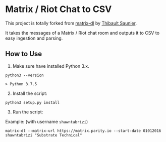 # Matrix / Riot Chat to CSV

This project is totally forked from [matrix-dl](https://gitlab.gnome.org/thiblahute/matrix-dl) by [Thibault Saunier](https://gitlab.gnome.org/thiblahute).

It takes the messages of a Matrix / Riot chat room and outputs it to CSV to easy ingestion and parsing.

## How to Use

1. Make sure have installed Python 3.x.

```
python3 --version

> Python 3.7.5
```

2. Install the script:

```
python3 setup.py install
```

3. Run the script:

Example: (with username `shawntabrizi`)

```
matrix-dl --matrix-url https://matrix.parity.io --start-date 01012016 shawntabrizi "Substrate Technical"
```
